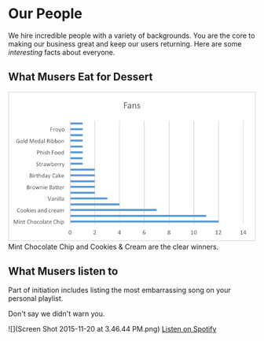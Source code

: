 # Our People

We hire incredible people with a variety of backgrounds. You are the core to making our business great and keep our users returning.  Here are some *interesting* facts about everyone.

## What Musers Eat for Dessert

![](icecream.png)
Mint Chocolate Chip and Cookies & Cream are the clear winners.

## What Musers listen to
Part of initiation includes listing the most embarrassing song on your personal playlist. 

Don't say we didn't warn you.

![](Screen Shot 2015-11-20 at 3.46.44 PM.png)
[Listen on Spotify](https://open.spotify.com/user/1265731874/playlist/1mw2nm2NTKdcc3ICq6L43b)


